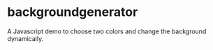 # backgroundgenerator
A Javascript demo to choose two colors and change the background dynamically.
